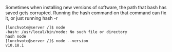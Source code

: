 
Sometimes when installing new versions of software, the path that bash has saved gets corrupted. Running the hash command on that command can fix it, or just running hash -r


```
[lunchvote@server /]$ node
-bash: /usr/local/bin/node: No such file or directory
hash node
[lunchvote@server /]$ node --version
v10.18.1
```
